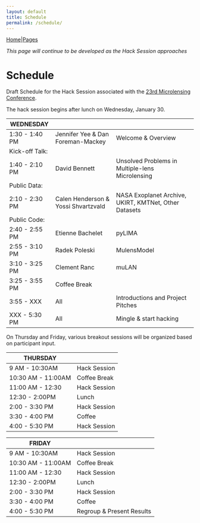 ```yaml
---
layout: default
title: Schedule
permalink: /schedule/
---
```


[Home](https://ulens-hack.github.io/)|[Pages](/sitemap/)

_This page will continue to be developed as the Hack Session approaches_

# Schedule

Draft Schedule for the Hack Session associated with the [23rd
Microlensing Conference](https://microlensing.science/23/).

The hack session begins after lunch on Wednesday, January 30.

|WEDNESDAY|||
|---------|--|--|
|1:30 - 1:40 PM| Jennifer Yee & Dan Foreman-Mackey| Welcome & Overview|
|Kick-off Talk:|
|1:40 - 2:10 PM| David Bennett |Unsolved Problems in Multiple-lens Microlensing|
|Public Data:|
|2:10 - 2:30 PM| Calen Henderson & Yossi Shvartzvald |NASA Exoplanet Archive, UKIRT, KMTNet, Other Datasets|
|Public Code:|
|2:40 - 2:55 PM | Etienne Bachelet | pyLIMA |
|2:55 - 3:10 PM | Radek Poleski | MulensModel |
|3:10 - 3:25 PM | Clement Ranc | muLAN |
|3:25 - 3:55 PM| Coffee Break| |
|3:55 - XXX |All |Introductions and Project Pitches|
|XXX - 5:30 PM| All |  Mingle & start hacking |

On Thursday and Friday, various breakout sessions will be organized
based on participant input.

|THURSDAY||
|--------|--|
|9 AM - 10:30AM | Hack Session|
|10:30 AM - 11:00AM | Coffee Break|
|11:00 AM - 12:30| Hack Session|
|12:30 - 2:00PM | Lunch|
|2:00 - 3:30 PM | Hack Session|
|3:30 - 4:00 PM | Coffee|
|4:00 - 5:30 PM | Hack Session|

|FRIDAY||
|------|--|
|9 AM - 10:30AM | Hack Session|
|10:30 AM - 11:00AM | Coffee Break|
|11:00 AM - 12:30| Hack Session|
|12:30 - 2:00PM | Lunch|
|2:00 - 3:30 PM | Hack Session|
|3:30 - 4:00 PM | Coffee|
|4:00 - 5:30 PM | Regroup & Present Results|
